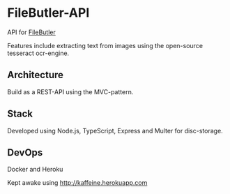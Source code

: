 # FileButler-API

API for [FileButler](https://github.com/a-lundsgaard/FileButler)

Features include extracting text from images using the open-source tesseract ocr-engine.

## Architecture

Build as a REST-API using the MVC-pattern.

## Stack

Developed using Node.js, TypeScript, Express and Multer for disc-storage.

## DevOps

Docker and Heroku

Kept awake using http://kaffeine.herokuapp.com